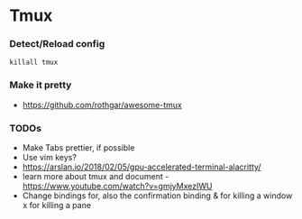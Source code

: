 # Tmux

### Detect/Reload config
`killall tmux`

### Make it pretty
  - https://github.com/rothgar/awesome-tmux

### TODOs
  - Make Tabs prettier, if possible
  - Use vim keys?
  - https://arslan.io/2018/02/05/gpu-accelerated-terminal-alacritty/
  - learn more about tmux and document - https://www.youtube.com/watch?v=gmjyMxezIWU
  - Change bindings for, also the confirmation binding
        <Prefix> & for killing a window
        <Prefix> x for killing a pane